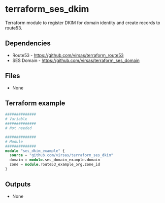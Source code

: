 # terraform_ses_dkim

Terraform module to register DKIM for domain identity and create records to route53.

##  Dependencies

- Route53 - <https://github.com/virsas/terraform_route53>
- SES Domain - <https://github.com/virsas/terraform_ses_domain>

## Files

- None

## Terraform example

``` terraform
##############
# Variable
##############
# Not needed

##############
# Module
##############
module "ses_dkim_example" {
  source = "github.com/virsas/terraform_ses_dkim"
  domain = module.ses_domain_example.domain
  zone = module.route53_example_org.zone_id
}
```

## Outputs

- None